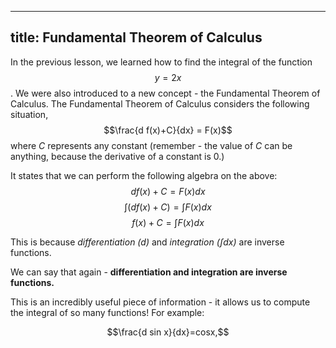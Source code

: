 
---
title: Fundamental Theorem of Calculus
---
In the previous lesson, we learned how to find the integral of the function $$y=2x$$. We were also introduced to a new concept - the Fundamental Theorem of Calculus. The Fundamental Theorem of Calculus considers the following situation,$$\frac{d f(x)+C}{dx} = F(x)$$where $C$ represents any constant (remember - the value of $C$ can be anything, because the derivative of a constant is 0.)

It states that we can perform the following algebra on the above:$$d f(x)+C =F(x) dx$$
$$∫(df(x)+C)=∫F(x)dx$$
$$f(x)+C=∫F(x)dx$$

This is because  _differentiation ($d$)_  and  _integration ($\int dx$)_  are inverse functions.

We can say that again -  **differentiation and integration are inverse functions.**

This is an incredibly useful piece of information - it allows us to compute the integral of so many functions! For example:

$$\frac{d sin x}{dx}​=cosx,$$
<!--stackedit_data:
eyJoaXN0b3J5IjpbMjAyNDU5MTcyMCwxODU2MzU0ODc4LC0yMT
IzMzQ5ODcsODcxNjQyODg1LDIwNDAyOTc2MjJdfQ==
-->
